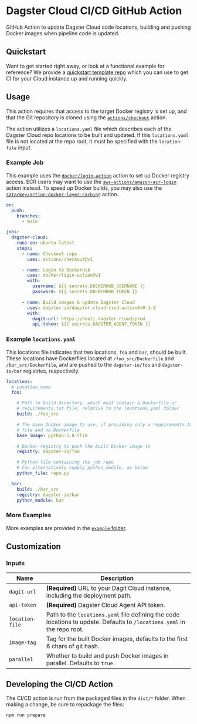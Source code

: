 # Dagster Cloud CI/CD GitHub Action

GitHub Action to update Dagster Cloud code locations, building and pushing Docker images when pipeline code is updated.

## Quickstart

Want to get started right away, or look at a functional example for reference? We provide a [quickstart template repo](https://github.com/dagster-io/dagster-cloud-cicd-action-quickstart) which you can use to get CI for your Cloud instance up and running quickly.

## Usage

This action requires that access to the target Docker registry is set up, and that the
Git repository is cloned using the [`actions/checkout`](https://github.com/actions/checkout)
action.

The action utilizes a `locations.yaml` file which describes each of the Dagster Cloud repo
locations to be built and updated. If this `locations.yaml` file is not located at the repo root,
it must be specified with the `location-file` input.

### Example Job
This example uses the [`docker/login-action`](https://github.com/docker/login-action) action to set up Docker registry access. ECR users may want to use the [`aws-actions/amazon-ecr-login`](https://github.com/aws-actions/amazon-ecr-login) action instead. To speed up Docker builds, you may also
use the [`satackey/action-docker-layer-caching`](https://github.com/satackey/action-docker-layer-caching) action.


```yaml
on:
  push:
    branches:
      - main

jobs:
  dagster-cloud:
    runs-on: ubuntu-latest
    steps:
      - name: Checkout repo
        uses: actions/checkout@v1

      - name: Login to DockerHub
        uses: docker/login-action@v1
        with:
          username: ${{ secrets.DOCKERHUB_USERNAME }}
          password: ${{ secrets.DOCKERHUB_TOKEN }}

      - name: Build images & update Dagster Cloud
        uses: dagster-io/dagster-cloud-cicd-action@v0.1.0
        with:
          dagit-url: https://hooli.dagster.cloud/prod
          api-token: ${{ secrets.DAGSTER_AGENT_TOKEN }}
```

### Example `locations.yaml`
This locations file indicates that two locations, `foo` and `bar`, should be built. These
locations have
Dockerfiles located at `/foo_src/Dockerfile` and `/bar_src/Dockerfile`, and are pushed to the
`dagster-io/foo` and `dagster-io/bar` registries, respectively.

```yaml
locations:
  # Location name
  foo:

    # Path to build directory, which must contain a Dockerfile or
    # requirements.txt file, relative to the locations.yaml folder
    build: ./foo_src

    # The base Docker image to use, if providing only a requirements.txt
    # file and no Dockerfile
    base_image: python:3.8-slim

    # Docker registry to push the built Docker image to
    registry: dagster-io/foo

    # Python file containing the job repo
    # Can alternatively supply python_module, as below
    python_file: repo.py

  bar:
    build: ./bar_src
    registry: dagster-io/bar
    python_module: bar
```

### More Examples
More examples are provided in the [`example` folder](./example).

## Customization

### Inputs
| Name                            | Description                                                                                  |
|---------------------------------|----------------------------------------------------------------------------------------------|
| `dagit-url`                     | **(Required)** URL to your Dagit Cloud instance, including the deployment path.              |
| `api-token`                     | **(Required)** Dagster Cloud Agent API token.                                                |
| `location-file`                 | Path to the `locations.yaml` file defining the code locations to update. Defaults to `/locations.yaml` in the repo root. |
| `image-tag`                     | Tag for the built Docker images, defaults to the first 6 chars of git hash.                  |
| `parallel`                      | Whether to build and push Docker images in parallel. Defaults to `true`.                     |


## Developing the CI/CD Action

The CI/CD action is run from the packaged files in the `dist/*` folder. When making a change, be sure to repackage the files:

```sh
npm run prepare
```
